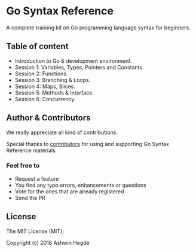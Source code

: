 # Go Syntax Reference

A complete training kit on Go programming language syntax for beginners.

## Table of content

* Introduction to Go & development environment.
* Session 1: Variables, Types, Pointers and Constants.
* Session 2: Functions.
* Session 3: Branching & Loops.
* Session 4: Maps, Slices.
* Session 5: Methods & Interface.
* Session 6: Concurrency.

## Author & Contributors

We really appreciate all kind of contributions.

Special thanks to [contributors](https://github.com/Code-by-practice/go-syntax-reference/graphs/contributors) for using and supporting Go Syntax Reference materials

### Feel free to

* Request a feature 
* You find any typo errors, enhancements or questions
* Vote for the ones that are already registered
* Send the PR

## License

The MIT License (MIT); 

Copyright (c) 2018 Ashwin Hegde
